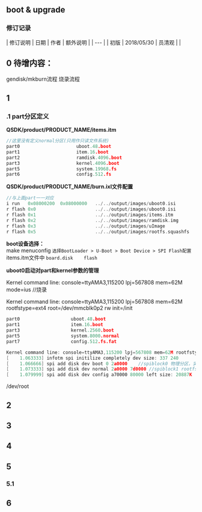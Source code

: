 ## boot & upgrade

###  修订记录
| 修订说明 | 日期 | 作者 | 额外说明 |
| --- |
| 初版 | 2018/05/30 | 员清观 |  |

## 0 待增内容：
  gendisk/mkburn流程
  烧录流程

## 1

### .1 part分区定义

**QSDK/product/PRODUCT_NAME/items.itm**<br>
```cpp
//这里没有定义normal分区(只用作只读文件系统)
part0                     uboot.48.boot
part1                     item.16.boot
part2                     ramdisk.4096.boot
part3                     kernel.4096.boot
part5                     system.19968.fs
part6                     config.512.fs
```
**QSDK/product/PRODUCT_NAME/burn.ixl文件配置**<br>
```cpp
//与上面part一一对应
i run   0x08000200  0x08000000   ../../output/images/uboot0.isi
r flash 0x0                      ../../output/images/uboot0.isi
r flash 0x1                      ../../output/images/items.itm
r flash 0x2                      ../../output/images/ramdisk.img
r flash 0x3                      ../../output/images/uImage
r flash 0x5                      ../../output/images/rootfs.squashfs
```

**boot设备选择：**<br>
make menuconfig
  `选择BootLoader > U-Boot > Boot Device > SPI Flash配置`
items.itm文件中
  `board.disk    flash`

**uboot0启动对part和kernel参数的管理**<br>

Kernel command line: console=ttyAMA3,115200 lpj=567808 mem=62M mode=ius //烧录

Kernel command line: console=ttyAMA3,115200 lpj=567808 mem=62M rootfstype=ext4 root=/dev/mmcblk0p2 rw init=/init

```cpp
part0					uboot.48.boot
part1					item.16.boot
part3					kernel.2560.boot
part5					system.8000.normal
part7					config.512.fs.fat

Kernel command line: console=ttyAMA3,115200 lpj=567808 mem=62M rootfstype=squashfs root=/dev/spiblock1 rw
[    1.063333] infotm spi initilize completely dev size: 337 240
[    1.066666] spi add disk dev boot 0 2a0000    //spiblock0 物理分区，实际无法mount
[    1.073333] spi add disk dev normal 2a0000 7d0000 //spiblock1 rootfs，normal分区　启动之后已经mount，/dev/root
[    1.079999] spi add disk dev config a70000 80000 left size: 20887K　// fs分区，基于ftl
```

/dev/root

## 2

## 3

## 4

## 5
### 5.1

## 6
